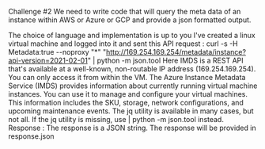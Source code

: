 Challenge #2
We need to write code that will query the meta data of an instance within AWS or Azure or GCP and provide a json formatted output.



The choice of language and implementation is up to you
I've created a linux virtual machine and logged into it and sent this API request :
curl -s -H Metadata:true --noproxy "*" "http://169.254.169.254/metadata/instance?api-version=2021-02-01" | python -m json.tool
 Here IMDS is a REST API that's available at a well-known, non-routable IP address (169.254.169.254). You can only access it from within the VM. 
 The Azure Instance Metadata Service (IMDS) provides information about currently running virtual machine instances. 
 You can use it to manage and configure your virtual machines. This information includes the SKU, storage, network configurations, and upcoming maintenance events. 
 The jq utility is available in many cases, but not all. If the jq utility is missing, use | python -m json.tool instead.
 Response :
 The response is a JSON string.
 The response will be provided in response.json
